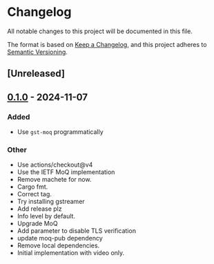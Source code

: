 # Changelog

All notable changes to this project will be documented in this file.

The format is based on [Keep a Changelog](https://keepachangelog.com/en/1.0.0/),
and this project adheres to [Semantic Versioning](https://semver.org/spec/v2.0.0.html).

## [Unreleased]

## [0.1.0](https://github.com/englishm/moq-gst/releases/tag/v0.1.0) - 2024-11-07

### Added

- Use `gst-moq` programmatically

### Other

- Use actions/checkout@v4
- Use the IETF MoQ implementation
- Remove machete for now.
- Cargo fmt.
- Correct tag.
- Try installing gstreamer
- Add release plz
- Info level by default.
- Upgrade MoQ
- Add parameter to disable TLS verification
- update moq-pub dependency
- Remove local dependencies.
- Initial implementation with video only.
